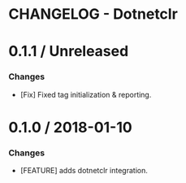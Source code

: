 # CHANGELOG - Dotnetclr

0.1.1 / Unreleased
==================
### Changes
* [Fix] Fixed tag initialization & reporting.

0.1.0 / 2018-01-10
==================

### Changes

* [FEATURE] adds dotnetclr integration.
